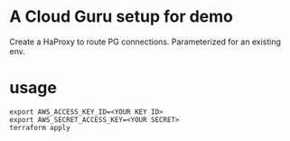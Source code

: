 # A Cloud Guru setup for demo
Create a HaProxy to route PG connections.
Parameterized for an existing env.


# usage

```
export AWS_ACCESS_KEY_ID=<YOUR KEY ID>
export AWS_SECRET_ACCESS_KEY=<YOUR SECRET>
terraform apply
```
